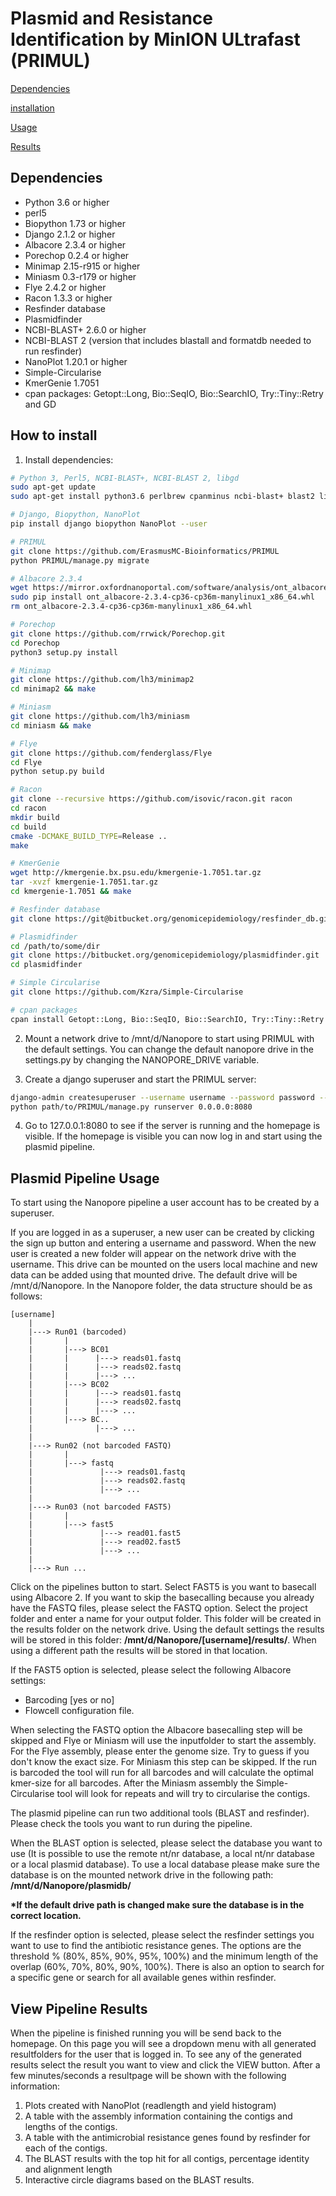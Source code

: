 # Plasmid and Resistance Identification by MinION ULtrafast (PRIMUL)

[Dependencies](#dependencies)

[installation](#installation)

[Usage](#usage)

[Results](#results)

## <a name="dependencies"></a>Dependencies

* Python 3.6 or higher
* perl5
* Biopython 1.73 or higher
* Django 2.1.2 or higher
* Albacore 2.3.4 or higher
* Porechop 0.2.4 or higher
* Minimap 2.15-r915 or higher
* Miniasm 0.3-r179 or higher
* Flye 2.4.2 or higher
* Racon 1.3.3 or higher
* Resfinder database
* Plasmidfinder
* NCBI-BLAST+ 2.6.0 or higher
* NCBI-BLAST 2 (version that includes blastall and formatdb needed to run resfinder)
* NanoPlot 1.20.1 or higher
* Simple-Circularise
* KmerGenie 1.7051
* cpan packages: Getopt::Long, Bio::SeqIO, Bio::SearchIO, Try::Tiny::Retry and GD

## <a name="installation"></a>How to install

1. Install dependencies:

```bash
# Python 3, Perl5, NCBI-BLAST+, NCBI-BLAST 2, libgd
sudo apt-get update
sudo apt-get install python3.6 perlbrew cpanminus ncbi-blast+ blast2 libgd-dev cmake

# Django, Biopython, NanoPlot
pip install django biopython NanoPlot --user

# PRIMUL
git clone https://github.com/ErasmusMC-Bioinformatics/PRIMUL
python PRIMUL/manage.py migrate

# Albacore 2.3.4
wget https://mirror.oxfordnanoportal.com/software/analysis/ont_albacore-2.3.4-cp36-cp36m-manylinux1_x86_64.whl
sudo pip install ont_albacore-2.3.4-cp36-cp36m-manylinux1_x86_64.whl
rm ont_albacore-2.3.4-cp36-cp36m-manylinux1_x86_64.whl

# Porechop
git clone https://github.com/rrwick/Porechop.git
cd Porechop
python3 setup.py install

# Minimap
git clone https://github.com/lh3/minimap2
cd minimap2 && make

# Miniasm
git clone https://github.com/lh3/miniasm
cd miniasm && make

# Flye
git clone https://github.com/fenderglass/Flye
cd Flye
python setup.py build

# Racon
git clone --recursive https://github.com/isovic/racon.git racon
cd racon
mkdir build
cd build
cmake -DCMAKE_BUILD_TYPE=Release ..
make

# KmerGenie
wget http://kmergenie.bx.psu.edu/kmergenie-1.7051.tar.gz
tar -xvzf kmergenie-1.7051.tar.gz
cd kmergenie-1.7051 && make

# Resfinder database
git clone https://git@bitbucket.org/genomicepidemiology/resfinder_db.git

# Plasmidfinder
cd /path/to/some/dir
git clone https://bitbucket.org/genomicepidemiology/plasmidfinder.git
cd plasmidfinder

# Simple Circularise
git clone https://github.com/Kzra/Simple-Circularise

# cpan packages
cpan install Getopt::Long, Bio::SeqIO, Bio::SearchIO, Try::Tiny::Retry and GD
```

2. Mount a network drive to /mnt/d/Nanopore to start using PRIMUL with the default settings. You can change the default nanopore drive in the settings.py by changing the NANOPORE_DRIVE variable.

3. Create a django superuser and start the PRIMUL server:

```bash
django-admin createsuperuser --username username --password password --database path/to/PRIMUL/db.sqlite3
python path/to/PRIMUL/manage.py runserver 0.0.0.0:8080
```

4. Go to 127.0.0.1:8080 to see if the server is running and the homepage is visible. If the homepage is visible you can now log in and start using the plasmid pipeline.

## <a name="usage"></a>Plasmid Pipeline Usage

To start using the Nanopore pipeline a user account has to be created by a superuser.

If you are logged in as a superuser, a new user can be created by clicking the sign up button and entering a username and password. When the new user is created a new folder will appear on the network drive with the username. This drive can be mounted on the users local machine and new data can be added using that mounted drive.
The default drive will be /mnt/d/Nanopore. In the Nanopore folder, the data structure should be as follows:

```text
[username]
    |
    |---> Run01 (barcoded)
    |       |
    |       |---> BC01
    |       |      |---> reads01.fastq
    |       |      |---> reads02.fastq
    |       |      |---> ...
    |       |---> BC02
    |       |      |---> reads01.fastq
    |       |      |---> reads02.fastq
    |       |      |---> ...
    |       |---> BC..
    |              |---> ...
    |
    |---> Run02 (not barcoded FASTQ)
    |       |
    |       |---> fastq
    |               |---> reads01.fastq
    |               |---> reads02.fastq
    |               |---> ...
    |
    |---> Run03 (not barcoded FAST5)
    |       |
    |       |---> fast5
    |               |---> read01.fast5
    |               |---> read02.fast5
    |               |---> ...
    |
    |---> Run ...
```

Click on the pipelines button to start. Select FAST5 is you want to basecall using Albacore 2. If you want to skip the basecalling because you already have the FASTQ files, please select the FASTQ option. Select the project folder and enter a name for your output folder. This folder will be created in the results folder on the network drive. Using the default settings the results will be stored in this folder: <b>/mnt/d/Nanopore/[username]/results/</b>. When using a different path the results will be stored in that location.

If the FAST5 option is selected, please select the following Albacore settings:

* Barcoding [yes or no]
* Flowcell configuration file.

When selecting the FASTQ option the Albacore basecalling step will be skipped and Flye or Miniasm will use the inputfolder to start the assembly. For the Flye assembly, please enter the genome size. Try to guess if you don't know the exact size. For Miniasm this step can be skipped. If the run is barcoded the tool will run for all barcodes and will calculate the optimal kmer-size for all barcodes. After the Miniasm assembly the Simple-Circularise tool will look for repeats and will try to circularise the contigs.

The plasmid pipeline can run two additional tools (BLAST and resfinder). Please check the tools you want to run during the pipeline.

When the BLAST option is selected, please select the database you want to use (It is possible to use the remote nt/nr database, a local nt/nr database or a local plasmid database). To use a local database please make sure the database is on the mounted network drive in the following path: <b>/mnt/d/Nanopore/plasmidb/</b>

<b>*If the default drive path is changed make sure the database is in the correct location.</b>

If the resfinder option is selected, please select the resfinder settings you want to use to find the antibiotic resistance genes.
The options are the threshold % (80%, 85%, 90%, 95%, 100%) and the minimum length of the overlap (60%, 70%, 80%, 90%, 100%).
There is also an option to search for a specific gene or search for all available genes within resfinder.

## <a name="results"></a>View Pipeline Results
When the pipeline is finished running you will be send back to the homepage. On this page you will see a dropdown menu with all generated resultfolders for the user that is logged in. To see any of the generated results select the result you want to view and click the VIEW button. After a few minutes/seconds a resultpage will be shown with the following information:

1. Plots created with NanoPlot (readlength and yield histogram)
2. A table with the assembly information containing the contigs and lengths of the contigs.
3. A table with the antimicrobial resistance genes found by resfinder for each of the contigs.
4. The BLAST results with the top hit for all contigs, percentage identity and alignment length
5. Interactive circle diagrams based on the BLAST results.
